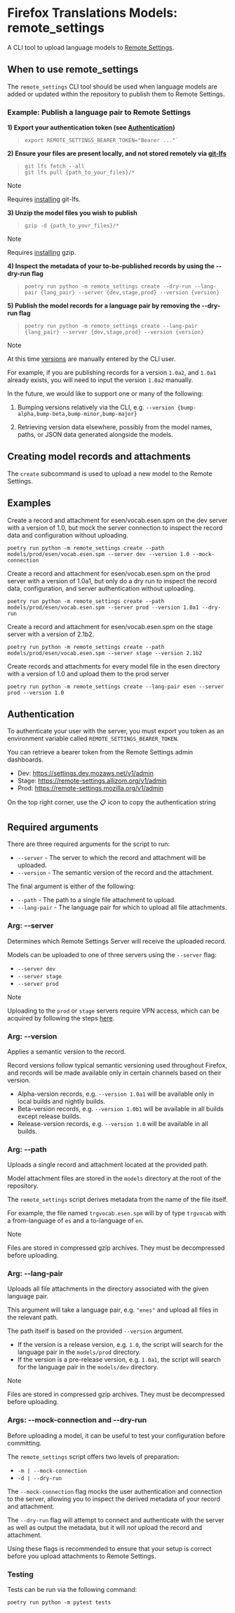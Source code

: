 # Firefox Translations Models: remote_settings

A CLI tool to upload language models to [Remote Settings](https://remote-settings.readthedocs.io/).

## When to use remote_settings

The `remote_settings` CLI tool should be used when language models are added or
updated within the repository to publish them to Remote Settings.

### Example: Publish a language pair to Remote Settings

**1) Export your authentication token (see [Authentication](#authentication))**
> ```
> export REMOTE_SETTINGS_BEARER_TOKEN="Bearer ..."`
> ```

**2) Ensure your files are present locally, and not stored remotely via [git-lfs](https://git-lfs.com/)**
> ```
> git lfs fetch --all
> git lfs pull {path_to_your_files}/*
> ```

> [!NOTE]
> Requires [installing](https://github.com/git-lfs/git-lfs#installing) git-lfs.

**3) Unzip the model files you wish to publish**
> ```
> gzip -d {path_to_your_files}/*
> ```

> [!NOTE]
> Requires [installing](https://www.gnu.org/software/gzip/) gzip.

**4) Inspect the metadata of your to-be-published records by using the --dry-run flag**
> ```
> poetry run python -m remote_settings create --dry-run --lang-pair {lang_pair} --server {dev,stage,prod} --version {version}
> ```

**5) Publish the model records for a language pair by removing the --dry-run flag**
> ```
> poetry run python -m remote_settings create --lang-pair {lang_pair} --server {dev,stage,prod} --version {version}
> ```

> [!NOTE]
> At this time [versions](#arg---version) are manually entered by the CLI user.
>
> For example, if you are publishing records for a version `1.0a2`, and `1.0a1` already exists,
> you will need to input the version `1.0a2` manually.
>
> In the future, we would like to support one or many of the following:
>
> 1) Bumping versions relatively via the CLI, e.g. `--version {bump-alpha,bump-beta,bump-minor,bump-major}`
>
> 2) Retrieving version data elsewhere, possibly from the model names, paths, or JSON data generated alongside the models.

## Creating model records and attachments

The `create` subcommand is used to upload a new model to the Remote Settings.

## Examples

Create a record and attachment for esen/vocab.esen.spm on the dev server with a version of 1.0,
but mock the server connection to inspect the record data and configuration without uploading.
```
poetry run python -m remote_settings create --path models/prod/esen/vocab.esen.spm --server dev --version 1.0 --mock-connection
```

Create a record and attachment for esen/vocab.esen.spm on the prod server with a version of 1.0a1,
but only do a dry run to inspect the record data, configuration, and server authentication without uploading. 
```
poetry run python -m remote_settings create --path models/prod/esen/vocab.esen.spm --server prod --version 1.0a1 --dry-run
```

Create a record and attachment for esen/vocab.esen.spm on the stage server with a version of 2.1b2.
```
poetry run python -m remote_settings create --path models/prod/esen/vocab.esen.spm --server stage --version 2.1b2
```

Create records and attachments for every model file in the esen directory with a version of 1.0 and upload them
to the prod server
```
poetry run python -m remote_settings create --lang-pair esen --server prod --version 1.0
```

## Authentication

To authenticate your user with the server, you must export you token as an environment variable called `REMOTE_SETTINGS_BEARER_TOKEN`.

You can retrieve a bearer token from the Remote Settings admin dashboards.

* Dev: https://settings.dev.mozaws.net/v1/admin
* Stage: https://remote-settings.allizom.org/v1/admin
* Prod: https://remote-settings.mozilla.org/v1/admin

On the top right corner, use the 📋 icon to copy the authentication string

## Required arguments

There are three required arguments for the script to run:

* `--server` - The server to which the record and attachment will be uploaded.
* `--version` - The semantic version of the record and the attachment.

The final argument is either of the following:

* `--path` - The path to a single file attachment to upload.
* `--lang-pair` - The language pair for which to upload all file attachments.

### Arg: --server 

Determines which Remote Settings Server will receive the uploaded record.

Models can be uploaded to one of three servers using the `--server` flag:

* `--server dev`
* `--server stage`
* `--server prod`

> [!NOTE]
> Uploading to the `prod` or `stage` servers require VPN access, which can be acquired
> by following the steps [here](https://mozilla-hub.atlassian.net/wiki/spaces/IT/pages/15761733/Mozilla+Corporate+VPN).

### Arg: --version

Applies a semantic version to the record.

Record versions follow typical semantic versioning used throughout Firefox,
and records will be made available only in certain channels based on their version.

* Alpha-version records, e.g. `--version 1.0a1` will be available only in local builds and nightly builds.
* Beta-version records, e.g. `--version 1.0b1` will be available in all builds except release builds.
* Release-version records, e.g. `--version 1.0` will be available in all builds.

### Arg: --path 

Uploads a single record and attachment located at the provided path.

Model attachment files are stored in the `models` directory at the root of the repository.

The `remote_settings` script derives metadata from the name of the file itself.

For example, the file named `trgvocab.esen.spm` will by of type `trgvocab` with a from-language of `es` and a to-language of `en`.

> [!NOTE]
> Files are stored in compressed gzip archives. They must be decompressed before uploading.

### Arg: --lang-pair

Uploads all file attachments in the directory associated with the given language pair.

This argument will take a language pair, e.g. `"enes"` and upload all files in the relevant path. 

The path itself is based on the provided `--version` argument. 

* If the version is a release version, e.g. `1.0`, the script will search for the language pair in the `models/prod` directory.
* If the version is a pre-release version, e.g. `1.0a1`, the script will search for the language pair in the `models/dev` directory.

> [!NOTE]
> Files are stored in compressed gzip archives. They must be decompressed before uploading.

### Args: --mock-connection and --dry-run 

Before uploading a model, it can be useful to test your configuration before committing.

The `remote_settings` script offers two levels of preparation:

* `-m | --mock-connection`
* `-d | --dry-run`

The `--mock-connection` flag mocks the user authentication and connection to the server, allowing you to inspect
the derived metadata of your record and attachment.

The `--dry-run` flag will attempt to connect and authenticate with the server as well as output the metadata,
but it will _not_ upload the record and attachment.

Using these flags is recommended to ensure that your setup is correct before you upload attachments to Remote Settings.


### Testing

Tests can be run via the following command:

```
poetry run python -m pytest tests
```
